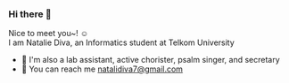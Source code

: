 ### Hi there 👋
Nice to meet you~! :relaxed: <br/> I am Natalie Diva, an Informatics student at Telkom University
- 💼 I'm also a lab assistant, active chorister, psalm singer, and secretary
- :email: You can reach me natalidiva7@gmail.com
